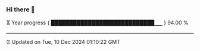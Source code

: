 ### Hi there 👋

⏳ Year progress { ████████████████████████████▁▁ } 94.00 %

---

⏰ Updated on Tue, 10 Dec 2024 01:10:22 GMT
